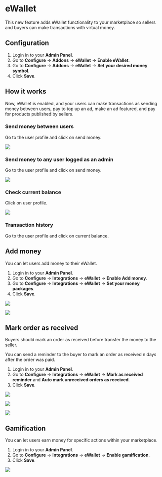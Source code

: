 # eWallet

This new feature adds eWallet functionality to your marketplace so sellers and buyers can make transactions with virtual money.

## Configuration

1.  Login in to your **Admin Panel**.
2.  Go to  **Configure** -> **Addons** -> **eWallet**  ->  **Enable eWallet**.
3.  Go to  **Configure** -> **Addons** -> **eWallet**  ->  **Set your desired money symbol**.
4.  Click  **Save**.

## How it works

Now, eWallet is enabled, and your users can make transactions as sending money between users, pay to top up an ad, make an ad featured, and pay for products published by sellers.

### Send money between users

Go to the user profile and click on send money.

![](https://raw.githubusercontent.com/yclas/guides/master/images/send-money.png)

### Send money to any user logged as an admin

Go to the user profile and click on send money.

![](https://raw.githubusercontent.com/yclas/guides/master/images/send-money-admin.png)

### Check current balance

Click on user profile.

![](https://raw.githubusercontent.com/yclas/guides/master/images/check-current-balance.png)

### Transaction history

Go to the user profile and click on current balance.

## Add money

You can let users add money to their eWallet.

1.  Login in to your **Admin Panel**.
2.  Go to  **Configure** -> **Integrations** -> **eWallet**  ->  **Enable Add money**.
3.  Go to  **Configure** -> **Integrations** -> **eWallet**  ->  **Set your money packages**.
4.  Click  **Save**.

![](https://raw.githubusercontent.com/yclas/guides/master/images/add-money-1.png)

![](https://raw.githubusercontent.com/yclas/guides/master/images/add-money-2.png)

## Mark order as received

Buyers should mark an order as received before transfer the money to the seller.

You can send a reminder to the buyer to mark an order as received n days after the order was paid.

1.  Login in to your **Admin Panel**.
2.  Go to  **Configure** -> **Integrations** -> **eWallet**  ->  **Mark as received reminder** and **Auto mark unreceived orders as received**.
4.  Click  **Save**.

![](https://raw.githubusercontent.com/yclas/guides/master/images/mark-as-received-1.png)

![](https://raw.githubusercontent.com/yclas/guides/master/images/mark-as-received-2.png)

![](https://raw.githubusercontent.com/yclas/guides/master/images/mark-as-received-3.png)

## Gamification

You can let users earn money for specific actions within your marketplace.

1.  Login in to your **Admin Panel**.
2.  Go to  **Configure** -> **Integrations** -> **eWallet**  ->  **Enable gamification**.
4.  Click  **Save**.

![](https://raw.githubusercontent.com/yclas/guides/master/images/gamification.png)
